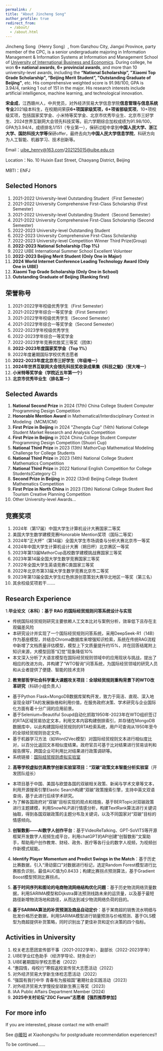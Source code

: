 ```yaml
---
permalink: /
title: "About Jincheng Song"
author_profile: true
redirect_from: 
  - /about/
  - /about.html
---
```

Jincheng Song（Henry Song）, from Ganzhou City, Jiangxi Province, party member of the CPC, is a senior undergraduate majoring in Information Management & Information Systems at Information and Management School of [University of International Business and Economics](https://www.uibe.edu.cn/). During college, he won **6+ national awards**, **6+ provincial awards**, and more than 10 university-level awards, including the **“National Scholarship”, "Xiaomi Top Grade Scholarship", “Beijing Merit Student”, "Outstanding Graduate of Beijing"**, etc. His comprehensive weighted score is 91.98/100, GPA is 3.94/4, ranking 1 out of 151 in the major. His research interests include artificial intelligence, machine learning, and technological innovation.

**宋金成**，江西赣州人，中共党员，对外经济贸易大学信息学院**信息管理与信息系统专业**2021级本科生，在校期间荣获**6+项国家级奖项，6+项省部级奖项**，10+项校级奖项，包括国家奖学金、小米特等奖学金、北京市优秀毕业生、北京市三好学生、2024世界互联网大会领先科技奖等。前六学期综合加权成绩为91.98/100，GPA为3.94/4，成绩排名1/151（专业第一），保研过程中拿到**中国人民大学、浙江大学、国防科技大学等**保研offer，最终去向为**中国人民大学信息学院**，科研方向为人工智能、机器学习、技术创新等。

Email：[uibe_henry@163.com](mailto:uibe_henry@163.com)/[202125015@uibe.edu.cn](mailto:202125015@uibe.edu.cn)  

Location：No. 10 Huixin East Street, Chaoyang District, Beijing  

MBTI：ENFJ

Selected Honors
------
1. 2021-2022 University-level Outstanding Student（First Semester）
2. 2021-2022 University Comprehensive First-Class Scholarship (First Semester)
3. 2021-2022 University-level Outstanding Student（Second Semester）
4. 2021-2022 University Comprehensive First-Class Scholarship (Second Semester)
5. 2022-2023 University-level Outstanding Student
6. 2022-2023 University Comprehensive First-Class Scholarship
7. 2022-2023 University-level Competition Winner Third Prize(Group)
8. **2022-2023 National Scholarship (Top 1%)**
9. 2022 UIBE International Summer School Excellent Volunteer
10. **2022-2023 Beijing Merit Student (Only One in Major)**
11. **2024 World Internet Conference Leading Technology Award (Only One in UIBE)**
12. **Xiaomi Top Grade Scholarship (Only One in School)**
13. **Outstanding Graduate of Beijing (Ranking first)**

荣誉称号
------
1. 2021-2022学年校级优秀学生（First Semester）
2. 2021-2022学年综合一等奖学金（First Semester）
3. 2021-2022学年校级优秀学生（Second Semester）
4. 2021-2022学年综合一等奖学金（Second Semester）
5. 2022-2023学年校级优秀学生
6. 2022-2023学年综合一等奖学金
7. 2022-2023学年竞赛优胜奖三等奖（团体）
8. **2022-2023年度国家奖学金（Top 1%）**
9. 2022年度暑期国际学校优秀志愿者
10. **2022-2023年度北京市三好学生（年级唯一）**
11. **2024年世界互联网大会领先科技奖收录成果集《科技之魅》（贸大唯一）**
12. **小米特等奖学金（学院近五年第一个）**
13. **北京市优秀毕业生（排名第一）**

Selected Awards
------
1. **National Second Prize** in 2024 (17th) China College Student Computer Programming Design Competition
2. **Honorable Mention Award** in Mathematical/Interdisciplinary Contest in Modeling（MCM/ICM）
3. **First Prize in Beijing** in 2024 "Zhengda Cup" (14th) National College Student Market Research and Analysis Competition
4. **First Prize in Beijing** in 2024 China College Student Computer Programming Design Competition (Shuori Cup)
5. **National Third Prize** in 2023 (13th) MathorCup Mathematical Modeling Challenge for College Students
6. **National Third Prize** in 2023 (14th) National College Student Mathematics Competition
7. **National Third Prize** in 2022 National English Competition for College Students(Category C)
8. **Second Prize in Beijing** in 2022 (33rd) Beijing College Student Mathematics Competition
9. **First Prize in North China** in 2023 (13th) National College Student Red Tourism Creative Planning Competition
10. Other University-level Awards...

竞赛奖项
------
1. 2024年（第17届）中国大学生计算机设计大赛国家二等奖
2. 美国大学生数学建模竞赛Honorable Mention奖项（国际二等奖）
3. 2024年“正大杯”（第14届）全国大学生市场调查与分析大赛北京市一等奖
4. 2024年中国大学生计算机设计大赛（朔日杯）北京赛区一等奖
5. 2023年第13届MathorCup高校数学建模挑战赛国家三等奖
6. 2023年第14届全国大学生数学竞赛国家三等奖
7. 2022年全国大学生英语竞赛C类国家三等奖
8. 2022年北京市第33届大学生数学竞赛北京市二等奖
9. 2023年第13届全国大学生红色旅游创意策划大赛华北地区一等奖（第三名）
10. 其余校级奖项若干.......

Research Experience
------
1.**毕业论文（本科）：基于 RAG 的国际经贸规则问答系统设计与实现**
- 传统国际经贸规则研究主要依赖人工文本比对与案例分析，效率低下且存在主观偏差风险
- 本研究设计并实现了一个国际经贸规则问答系统，采用DeepSeek-R1（14B）作为基座模型，并结合Chroma数据库来增强知识检索，系统在传统RAG流程中新增了文档质量评估模型，模型上下文质量提升约15%，并在回答结尾附上知识来源，大模型回答“幻觉”现象降低10%
- 本文深入分析了大语言模型在国际经贸规则领域中的应用现状与挑战，提出了相应的改进方向，并构建了“WTO智询”问答系统，为国际经贸领域的研究人员和从业者提供了便捷、智能的技术支持
2. **教育部哲学社会科学重大课题攻关项目：全球经贸规则重构背景下的WTO改革研究**（科研小组负责人）
- 基于Python Flask+MongoDB数据库架构开发，致力于简洁、直观、深入地呈现全球FTA的发展脉络和利用价值，在服务政府决策、学术研究与企业国际化方面有着十分广阔的应用前景。
- 基于Selenium+Beautiful Soupd自动化抓取1950年-2023年在WTO组织签订的RTA区域贸易协定文本，利用文本内容构建倒排索引，并存储在MongoDB数据库中，以此构建国际经贸规则的RTA检索系统，用户可查询从1950年至今的全球经贸规则协定文件。
- 基于机器学习方法（如Word2Vec模型）对国际经贸规则文本进行相似度比对，以百分比返回文本相似度结果。政府官员可基于比对结果进行贸易谈判和报告撰写，跨国企业可利用比对结果进行政策调研等。
- 系统链接：[国际经贸规则虚拟实验室](http://www.ietr.com.cn/)

2. **高等学校虚拟仿真教学创新实验室项目：“双碳”政策文本智能分析实验室**（开发团队组长）
- 本项目基于中国、美国与欧盟各国的双碳相关政策、新闻与学术文章等文本，利用开源搜索引擎Elastic Search构建“双碳”政策搜索引擎，支持中英文双语查询，基于此进行后续学术研究。
- 为了解各国政府对“双碳”目标实现的观点和措施，基于BERTopic对双碳政策进行主题建模，利用SnowNLP进行情感分析，构建TextRank算法进行关键词抽取，得到各国双碳政策的主题分布及关键词，以及不同国家对“双碳”目标的情感倾向。

3. **创智数影——AI数字人创作平台**：基于VideoReTalking、GPT-SoVITS等开源框架开发数字人视频生成平台，利用chatGPT的API创建“创智数影”文案助手，帮助用户创作教育、财经、政务、医疗等各行业的数字人视频，为视频创作新模式赋能。

4. **Identify Player Momentum and Predict Swings in the Match**：基于历史比赛数据，引入“滑动窗口”对数据进行标记，选定Random Forest模型进行比赛胜负识别，最佳AUC值为0.8433；构建比赛拐点预测算法，基于Gradient Boost模型预测比赛拐点。

5. **基于时间序列和图论的电商物流网络结构优化问题**：基于历史物流网络货量数据，利用SARIMA模型和Dijkstra算法预测线路未来的运货量，以及基于最短路径新增物流场地和路径，从而达到减少物流网络负荷的目的。

6. **基于SARIMA算法的补货预测及商品自动定价**：基于某商超的销售流水明细与批发价格历史数据，利用SARIMA模型进行销量预测与价格预测、基于OLS模型为商超提供补货策略，同时识别出了更佳补货和定价决策的四个指标。

Activities in University
------
1. 校关老志愿团宣传部干事（2021-2022学年）、副部长（2022-2023学年）
2. UIBE学业红色助手（经济学导论、财务会计）
3. UIBE暑期国际学校志愿者（2022）
4. “惠园情，母校行”寒假返校宣传贸大志愿活动（2022）
5. 对外经济贸易大学新生体检志愿活动（2022）
6. “强国有我行中华 青春有为报祖国”暑期社会实践活动（2023）
7. 对外经济贸易大学慢投垒球新生赛三等奖（2023）
8. IAA Public Affairs Department Member (2024)
9. **2025中关村论坛“ZGC Forum”志愿者【强烈推荐参加】**

For more info
------
If you are interested, please contact me with email!!    

See [@暖阳](https://www.xiaohongshu.com/user/profile/61e137d8000000001000de47) at Xiaohongshu for postgraduate recommendation experiences!!    

To be continued......    
